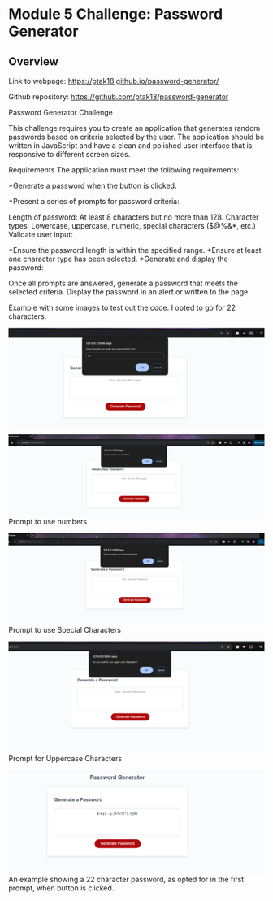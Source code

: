 # Module 5 Challenge: Password Generator

## Overview

Link to webpage: https://ptak18.github.io/password-generator/

Github repository: https://github.com/ptak18/password-generator

Password Generator Challenge

This challenge requires you to create an application that generates random passwords based on criteria selected by the user. The application should be written in JavaScript and have a clean and polished user interface that is responsive to different screen sizes.

Requirements
The application must meet the following requirements:

*Generate a password when the button is clicked.

*Present a series of prompts for password criteria:

Length of password: At least 8 characters but no more than 128.
Character types: Lowercase, uppercase, numeric, special characters ($@%&*, etc.)
Validate user input:

*Ensure the password length is within the specified range.
*Ensure at least one character type has been selected.
*Generate and display the password:

Once all prompts are answered, generate a password that meets the selected criteria.
Display the password in an alert or written to the page.


Example with some images to test out the code. I opted to go for 22 characters.


![screenshot](pg-1.1.png)



![screenshot](pg-2.png) Prompt to use numbers



![screenshot](./pg-3.png) Prompt to use Special Characters



![screenshot](./pg-4.png) Prompt for Uppercase Characters



![screenshot](pg-5.png) An example showing a 22 character password, as opted for in the first prompt, when button is clicked.   